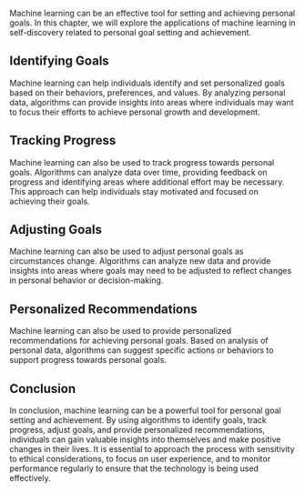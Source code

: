 
Machine learning can be an effective tool for setting and achieving personal goals. In this chapter, we will explore the applications of machine learning in self-discovery related to personal goal setting and achievement.

Identifying Goals
-----------------

Machine learning can help individuals identify and set personalized goals based on their behaviors, preferences, and values. By analyzing personal data, algorithms can provide insights into areas where individuals may want to focus their efforts to achieve personal growth and development.

Tracking Progress
-----------------

Machine learning can also be used to track progress towards personal goals. Algorithms can analyze data over time, providing feedback on progress and identifying areas where additional effort may be necessary. This approach can help individuals stay motivated and focused on achieving their goals.

Adjusting Goals
---------------

Machine learning can also be used to adjust personal goals as circumstances change. Algorithms can analyze new data and provide insights into areas where goals may need to be adjusted to reflect changes in personal behavior or decision-making.

Personalized Recommendations
----------------------------

Machine learning can also be used to provide personalized recommendations for achieving personal goals. Based on analysis of personal data, algorithms can suggest specific actions or behaviors to support progress towards personal goals.

Conclusion
----------

In conclusion, machine learning can be a powerful tool for personal goal setting and achievement. By using algorithms to identify goals, track progress, adjust goals, and provide personalized recommendations, individuals can gain valuable insights into themselves and make positive changes in their lives. It is essential to approach the process with sensitivity to ethical considerations, to focus on user experience, and to monitor performance regularly to ensure that the technology is being used effectively.
